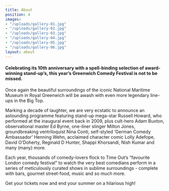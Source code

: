 ```yaml
---
title: About
position: 4
images:
- "/uploads/gallery-01.jpg"
- "/uploads/gallery-02.jpg"
- "/uploads/gallery-03.jpg"
- "/uploads/gallery-04.jpg"
- "/uploads/gallery-05.jpg"
- "/uploads/gallery-06.jpg"
layout: about
---
```


#### Celebrating its 10th anniversary with a spell-binding selection of award-winning stand-up’s, this year’s Greenwich Comedy Festival is not to be missed.

Once again the beautiful surroundings of the iconic National Maritime Museum in Royal Greenwich will be awash with even more legendary line-ups in the Big Top.

Marking a decade of laughter, we are very ecstatic to announce an astounding programme featuring stand-up mega-star Russell Howard, who performed at the inaugural event back in 2009, plus cult-hero Adam Buxton, observational master Ed Byrne, one-liner slinger Milton Jones, groundbreaking ventriloquist Nina Conti, self-styled ‘German Comedy Ambassador’ Henning Wehn, acclaimed character comic Lolly Adefope, David O’Doherty, Reginald D Hunter, Shappi Khorsandi, Nish Kumar and many (many) more.

Each year, thousands of comedy-lovers flock to Time Out’s “favourite London comedy festival” to watch the very best comedians perform in a series of meticulously curated shows in sublime surroundings - complete with bars, gourmet street-food, music and so much more.

Get your tickets now and end your summer on a hilarious high!